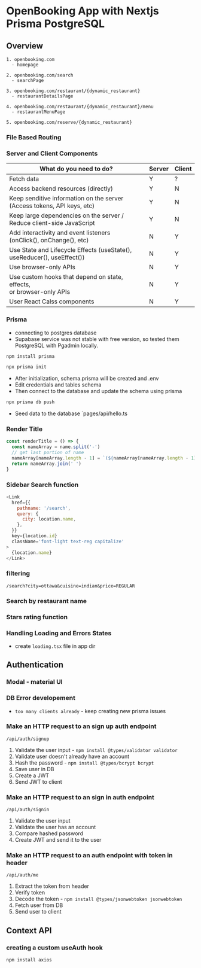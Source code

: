 # OpenBooking App with Nextjs Prisma PostgreSQL

## Overview

```text
1. openbooking.com
  - homepage

2. openbooking.com/search
  - searchPage

3. openbooking.com/restaurant/{dynamic_restaurant}
  - restaurantDetailsPage

4. openbooking.com/restaurant/{dynamic_restaurant}/menu
  - restaurantMenuPage

5. openbooking.com/reserve/{dynamic_restaurant}

```

### File Based Routing

### Server and Client Components

| What do you need to do?                                                     | Server | Client |
| --------------------------------------------------------------------------- | ------ | ------ |
| Fetch data                                                                  | Y      | ?      |
| Access backend resources (directly)                                         | Y      | N      |
| Keep senditive information on the server<br>(Access tokens, API keys, etc)  | Y      | N      |
| Keep large dependencies on the server / <br>Reduce client-side JavaScript   | Y      | N      |
| Add interactivity and event listeners <br>(onClick(), onChange(), etc)      | N      | Y      |
| Use State and Lifecycle Effects (useState(), <br>useReducer(), useEffect()) | N      | Y      |
| Use browser-only APIs                                                       | N      | Y      |
| Use custom hooks that depend on state, effects,<br>or browser-only APIs     | N      | Y      |
| User React Calss components                                                 | N      | Y      |

### Prisma

- connecting to postgres database
- Supabase service was not stable with free version, so tested them PostgreSQL with Pgadmin locally.

```bash
npm install prisma

npx prisma init
```

- After initialization, schema.prisma will be created and .env
- Edit credentials and tables schema
- Then connect to the database and update the schema using prisma

```bash
npx prisma db push
```

- Seed data to the database
  `pages/api/hello.ts

### Render Title

```javascript
const renderTitle = () => {
  const nameArray = name.split('-')
  // get last portion of name
  nameArray[nameArray.length - 1] = `(${nameArray[nameArray.length - 1]})`
  return nameArray.join(' ')
}
```

### Sidebar Search function

```javascript
<Link
  href={{
    pathname: '/search',
    query: {
      city: location.name,
    },
  }}
  key={location.id}
  className='font-light text-reg capitalize'
>
  {location.name}
</Link>
```

### filtering

`/search?city=ottawa&cuisine=indian&price=REGULAR`

### Search by restaurant name

### Stars rating function

### Handling Loading and Errors States

- create `loading.tsx` file in app dir

## Authentication

### Modal - material UI

### DB Error developement

- `too many clients already` - keep creating new prisma issues

### Make an HTTP request to an sign up auth endpoint

`/api/auth/signup`

1. Validate the user input - `npm install @types/validator validator`
2. Validate user doesn't already have an account
3. Hash the password - `npm install @types/bcrypt bcrypt`
4. Save user in DB
5. Create a JWT
6. Send JWT to client

### Make an HTTP request to an sign in auth endpoint

`/api/auth/signin`

1. Validate the user input
2. Validate the user has an account
3. Compare hashed password
4. Create JWT and send it to the user

### Make an HTTP request to an auth endpoint with token in header

`/api/auth/me`

1. Extract the token from header
2. Verify token
3. Decode the token - `npm install @types/jsonwebtoken jsonwebtoken`
4. Fetch user from DB
5. Send user to client

## Context API

### creating a custom useAuth hook

`npm install axios`
